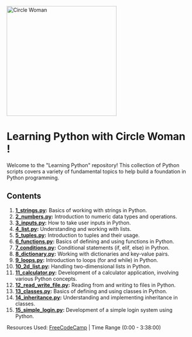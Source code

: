 <img src="https://github.com/muzammil-git/learning_python/assets/54685589/3c69e529-515c-47b4-959d-fcc6f1756c61" width="300" alt="Circle Woman">

# Learning Python with Circle Woman !

Welcome to the "Learning Python" repository! This collection of Python scripts covers a variety of fundamental topics to help build a foundation in Python programming.

## Contents

1. **[1_strings.py](1_strings.py):** Basics of working with strings in Python.
2. **[2_numbers.py](2_numbers.py):** Introduction to numeric data types and operations.
3. **[3_inputs.py](3_inputs.py):** How to take user inputs in Python.
4. **[4_list.py](4_list.py):** Understanding and working with lists.
5. **[5_tuples.py](5_tuples.py):** Introduction to tuples and their usage.
6. **[6_functions.py](6_functions.py):** Basics of defining and using functions in Python.
7. **[7_conditions.py](7_conditions.py):** Conditional statements (if, elif, else) in Python.
8. **[8_dictionary.py](8_dictionary.py):** Working with dictionaries and key-value pairs.
9. **[9_loops.py](9_loops.py):** Introduction to loops (for and while) in Python.
10. **[10_2d_list.py](10_2d_list.py):** Handling two-dimensional lists in Python.
11. **[11_calculator.py](11_calculator.py):** Development of a calculator application, involving various Python concepts.
12. **[12_read_write_file.py](12_read_write_file.py):** Reading from and writing to files in Python.
13. **[13_classes.py](13_classes.py):** Basics of defining and using classes in Python.
14. **[14_inheritance.py](14_inheritance.py):** Understanding and implementing inheritance in classes.
15. **[15_simple_login.py](15_simple_login.py):** Development of a simple login system using Python.


Resources Used:
[FreeCodeCamp](https://youtu.be/jBzwzrDvZ18?si=mfAXksQ4nHl6n84x) | Time Range (0:00 - 3:38:00)
